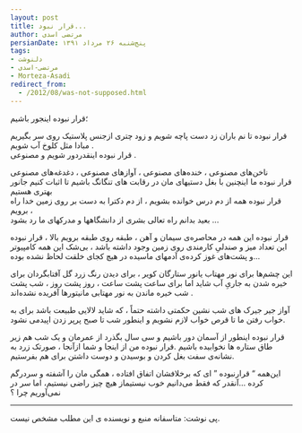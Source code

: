 ```yaml
---
layout: post
title: قرار نبود...
author: مرتضی اسدی
persianDate: پنج‌شنبه ۲۶ مرداد ۱۳۹۱
tags:
- دلنوشت
- مرتضی-اسدی
- Morteza-Asadi
redirect_from:
  - /2012/08/was-not-supposed.html
---
```

قرار نبوده اینجور باشیم‎؛  
  
قرار نبوده تا نم باران زد دست‌ پاچه شویم و زود چتری ازجنس پلاستیک روی سر‌ بگیریم مبادا مثل کلوخ آب شویم .  
قرار نبوده اینقدردور شویم و مصنوعی .  



ناخن‌های مصنوعی ، خنده‌های مصنوعی ، آواز‌های مصنوعی ، دغدغه‌های مصنوعی  
قرار نبوده ما اینچنین با بغل دستیهای‌ مان در رقابت‌ های تنگانگ باشیم تا اثبات کنیم جانور بهتری هستیم  
قرار نبوده همه از دم درس خوانده‌ بشویم ، از دم دکترا به دست بر روی زمین خدا راه برویم ،  
بعید بدانم راه تعالی بشری از دانشگاهها و مدرکهای ما رد بشود ...  
  
قرار نبوده این‌ همه در محاصره‌ی سیمان و آهن ، طبقه روی طبقه برویم بالا ، قرار نبوده این تعداد میز و صندلی‌ِ کارمندی روی زمین وجود داشته باشد ،‌ بی‌شک این همه کامپیوتر و پشت‌های غوز کرده‌‌ی آدمهای ماسیده در هیچ کجای خلقت لحاظ نشده بوده...  
  
این چشم‌ها برای نور مهتاب یانور ستارگان کویر ،‌ برای دیدن رنگ زرد گل آفتابگردان برای خیره شدن به جاریِ آب شاید اما برای ساعت پشت ساعت ، روز پشت روز ، شب پشت شب خیره ماندن به نور مهتابی مانیتورها آفریده نشده‌اند .  
  
آواز جیر جیرک‌ های شب‌ نشین حکمتی داشته حتماً ، که شاید لالایی طبیعت باشد برای به خواب رفتن‌ ما تا قرص خواب‌ لازم نشویم و اینطور شب تا صبح پرپر زدن اپیدمی نشود.  
  
قرار نبوده اینطور از آسمان دور باشیم و سی‌ سال بگذرد از عمر‌مان و یک شب هم زیر طاق ستاره‌ ها نخوابیده باشیم .قرار نبوده من از اینجا و شما ازآنجا ، صورتک زرد به نشانه‌ی سفت بغل کردن و بوسیدن و دوست داشتن برای هم بفرستیم.  
  
این‌همه “ قرارنبوده ”‌ ای که برخلافشان اتفاق افتاده ، همگی‌ مان را آشفته‌ و سردرگم کرده …آنقدر که فقط می‌دانیم خوب نیستیماز هیچ چیز راضی نیستیم، اما سر در نمی‌آوریم چرا ؟  
  

* * *
پی نوشت: متاسفانه منبع و نویسنده ی این مطلب مشخص نیست.
